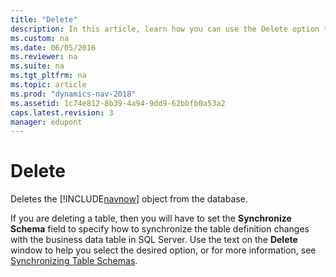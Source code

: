 ```yaml
---
title: "Delete"
description: In this article, learn how you can use the Delete option to delete the Dynamics NAV object from the database. 
ms.custom: na
ms.date: 06/05/2016
ms.reviewer: na
ms.suite: na
ms.tgt_pltfrm: na
ms.topic: article
ms.prod: "dynamics-nav-2018"
ms.assetid: 1c74e812-8b39-4a94-9dd9-62bbfb0a53a2
caps.latest.revision: 3
manager: edupont
---
```

# Delete
Deletes the [!INCLUDE[navnow](../includes/navnow_md.md)] object from the database.  

 If you are deleting a table, then you will have to set the **Synchronize Schema** field to specify how to synchronize the table definition changes with the business data table in SQL Server. Use the text on the **Delete** window to help you select the desired option, or for more information, see [Synchronizing Table Schemas](../Synchronizing-Table-Schemas.md).
